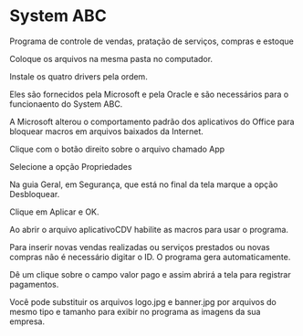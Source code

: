 # System ABC
Programa de controle de vendas, pratação de serviços, compras e estoque

Coloque os arquivos na mesma pasta no computador.

Instale os quatro drivers pela ordem.

Eles são fornecidos pela Microsoft e pela Oracle e são necessários para o funcionaento do System ABC.

A Microsoft alterou o comportamento padrão dos aplicativos do Office para bloquear macros em arquivos baixados da Internet.

Clique com o botão direito sobre o arquivo chamado App

Selecione a opção Propriedades

Na guia Geral, em Segurança, que está no final da tela marque a opção Desbloquear.

Clique em Aplicar e OK.

Ao abrir o arquivo aplicativoCDV habilite as macros para usar o programa.

Para inserir novas vendas realizadas ou serviços prestados ou novas compras não é necessário digitar o ID. O programa gera automaticamente.

Dê um clique sobre o campo valor pago e assim abrirá a tela para registrar pagamentos.

Você pode substituir os arquivos logo.jpg e banner.jpg por arquivos do mesmo tipo e tamanho para exibir no programa as imagens da sua empresa.
